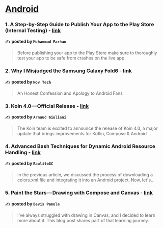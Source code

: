 
<h1><a href=https://medium.com/tag/android/recommended target="_blank" rel="noopener noreferrer">Android</a></h1>
<h3>1. A Step-by-Step Guide to Publish Your App to the Play Store (Internal Testing) - <a href="https://medium.com/@muhammadfarhan012345/a-step-by-step-guide-to-publish-your-app-to-the-play-store-faba2340c6da" target="_blank" rel="noopener noreferrer">link</a></h3>

✍️ **posted by `Muhammad Farhan`**

<blockquote>Before publishing your app to the Play Store make sure to thoroughly test your app to be safe from crashes on the live app.</blockquote>

<h3>2. Why I Misjudged the Samsung Galaxy Fold6 - <a href="https://medium.com/deep-sweet-valuable/why-i-misjudged-the-samsung-galaxy-fold6-366c3665d27f" target="_blank" rel="noopener noreferrer">link</a></h3>

✍️ **posted by `Nov Tech`**

<blockquote>An Honest Confession and Apology to Android Fans</blockquote>

<h3>3. Koin 4.0 — Official Release - <a href="https://medium.com/koin-developers/koin-4-0-official-release-f4827bbcfce3" target="_blank" rel="noopener noreferrer">link</a></h3>

✍️ **posted by `Arnaud Giuliani`**

<blockquote>The Koin team is excited to announce the release of Koin 4.0, a major update that brings improvements for Kotlin, Compose & Android</blockquote>

<h3>4. Advanced Bash Techniques for Dynamic Android Resource Handling - <a href="https://medium.com/@rguzmanc.161/advanced-bash-techniques-for-dynamic-android-resource-handling-5c208a6cdb2a" target="_blank" rel="noopener noreferrer">link</a></h3>

✍️ **posted by `RaulitoGC`**

<blockquote>In the previous article, we discussed the process of downloading a colors.xml file and integrating it into an Android project. Now, let's…</blockquote>

<h3>5. Paint the Stars — Drawing with Compose and Canvas - <a href="https://medium.com/proandroiddev/paint-the-stars-drawing-with-compose-and-canvas-6a4e719efe20" target="_blank" rel="noopener noreferrer">link</a></h3>

✍️ **posted by `Eevis Panula`**

<blockquote>I’ve always struggled with drawing in Canvas, and I decided to learn more about it. This blog post shares part of that learning journey.</blockquote>

